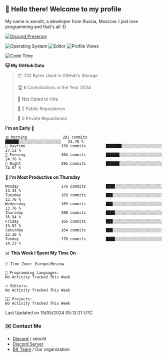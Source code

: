 ## :wave: Hello there! Welcome to my profile

My name is xenolit, a developer from Russia, Moscow. I just love programming and that's all :D

[![Discord Presence](https://lanyard.cnrad.dev/api/982885434315120653)](https://discord.com/users/982885434315120653)

![Operating System](https://img.shields.io/badge/OS-Mac%20OS%20-informational?style=for-the-badge&logo=MacOS&logoColor=white&color=007ec6)
![Editor](https://img.shields.io/badge/Editor-JetBrains%20IDEs-informational?style=for-the-badge&logo=JetBrains&logoColor=white&color=007ec6)
![Profile Views](https://komarev.com/ghpvc/?username=Xenolit&color=blue&style=for-the-badge)

<!--START_SECTION:waka-->
![Code Time](http://img.shields.io/badge/Code%20Time-28%20hrs%2051%20mins-blue)

**🐱 My GitHub Data** 

> 📦 732 Bytes Used in GitHub's Storage 
 > 
> 🏆 6 Contributions in the Year 2024
 > 
> 🚫 Not Opted to Hire
 > 
> 📜 2 Public Repositories 
 > 
> 🔑 0 Private Repositories 
 > 
**I'm an Early 🐤** 

```text
🌞 Morning                291 commits         ██████░░░░░░░░░░░░░░░░░░░   23.70 % 
🌆 Daytime                338 commits         ███████░░░░░░░░░░░░░░░░░░   27.52 % 
🌃 Evening                304 commits         ██████░░░░░░░░░░░░░░░░░░░   24.76 % 
🌙 Night                  295 commits         ██████░░░░░░░░░░░░░░░░░░░   24.02 % 
```
📅 **I'm Most Productive on Thursday** 

```text
Monday                   176 commits         ████░░░░░░░░░░░░░░░░░░░░░   14.33 % 
Tuesday                  169 commits         ███░░░░░░░░░░░░░░░░░░░░░░   13.76 % 
Wednesday                169 commits         ███░░░░░░░░░░░░░░░░░░░░░░   13.76 % 
Thursday                 208 commits         ████░░░░░░░░░░░░░░░░░░░░░   16.94 % 
Friday                   166 commits         ███░░░░░░░░░░░░░░░░░░░░░░   13.52 % 
Saturday                 164 commits         ███░░░░░░░░░░░░░░░░░░░░░░   13.36 % 
Sunday                   176 commits         ████░░░░░░░░░░░░░░░░░░░░░   14.33 % 
```


📊 **This Week I Spent My Time On** 

```text
🕑︎ Time Zone: Europe/Moscow

💬 Programming Languages: 
No Activity Tracked This Week

🔥 Editors: 
No Activity Tracked This Week

🐱‍💻 Projects: 
No Activity Tracked This Week
```


 Last Updated on 15/05/2024 05:12:21 UTC
<!--END_SECTION:waka-->

### ✉️ Contact Me

- [Discord](https://discord.com/users/982885434315120653) / xenolit
- [Discord Server](https://discord.gg/p7cxhw7E2M)
- [BX Team](https://github.com/BX-Team) / Our organization
